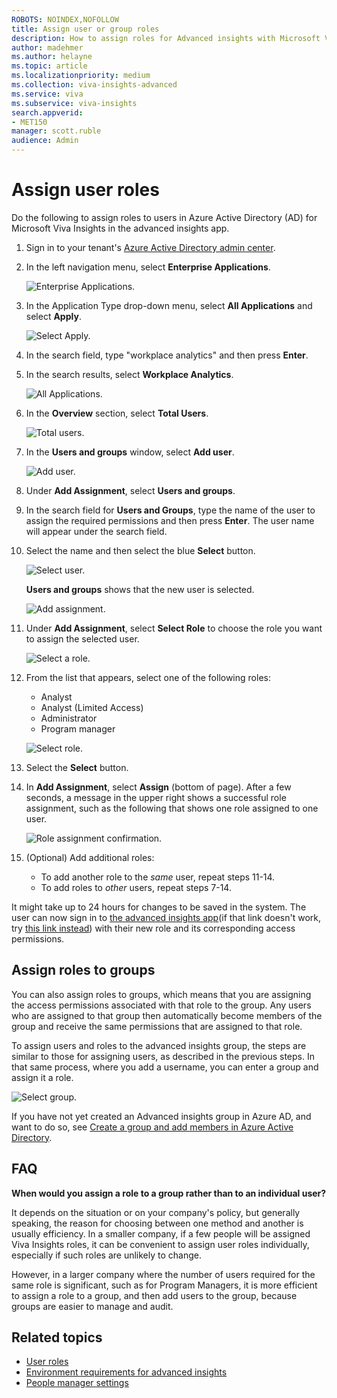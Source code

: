 ```yaml
---
ROBOTS: NOINDEX,NOFOLLOW
title: Assign user or group roles
description: How to assign roles for Advanced insights with Microsoft Viva Insights
author: madehmer
ms.author: helayne
ms.topic: article
ms.localizationpriority: medium 
ms.collection: viva-insights-advanced 
ms.service: viva 
ms.subservice: viva-insights 
search.appverid: 
- MET150 
manager: scott.ruble
audience: Admin
---
```


# Assign user roles

Do the following to assign roles to users in Azure Active Directory (AD) for Microsoft Viva Insights in the advanced insights app.

1. Sign in to your tenant's [Azure Active Directory admin center](https://aad.portal.azure.com).
2. In the left navigation menu, select **Enterprise Applications**.

    ![Enterprise Applications.](../images/WpA/Use/enterprise-applications-1.png)

3. In the Application Type drop-down menu, select **All Applications** and select **Apply**.

    ![Select Apply.](../images/WpA/Use/apply-button_90.png)

4. In the search field, type "workplace analytics" and then press **Enter**.
5. In the search results, select **Workplace Analytics**.

    ![All Applications.](../images/WpA/Use/all-applications-2.png)

6. In the **Overview** section, select **Total Users**.

    ![Total users.](../images/WpA/Use/total-users-3.png)

7. In the **Users and groups** window, select **Add user**.

   ![Add user.](../images/WpA/Use/add-user-4.png)

8. Under **Add Assignment**, select **Users and groups**.
9. In the search field for **Users and Groups**, type the name of the user to assign the required permissions and then press **Enter**. The user name will appear under the search field.
10. Select the name and then select the blue **Select** button.

      ![Select user.](../images/WpA/Use/select-user-5.png)

    **Users and groups** shows that the new user is selected.

       ![Add assignment.](../images/WpA/Use/user-selected-6.png)

11. Under **Add Assignment**, select **Select Role** to choose the role you want to assign the selected user.

      ![Select a role.](../images/WpA/Use/select-role-7.png)

12. From the list that appears, select one of the following roles:

    * Analyst
    * Analyst (Limited Access)
    * Administrator
    * Program manager

    ![Select role.](../images/WpA/Use/select-role-8.png)

13. Select the **Select** button.
14. In **Add Assignment**, select **Assign** (bottom of page). After a few seconds, a message in the upper right shows a successful role assignment, such as the following that shows one role assigned to one user.

     ![Role assignment confirmation.](../images/WpA/Use/new-role-assigned-10.png)

15. (Optional) Add additional roles:

    * To add another role to the _same_ user, repeat steps 11-14.
    * To add roles to _other_ users, repeat steps 7-14.

It might take up to 24 hours for changes to be saved in the system. The user can now sign in to [the advanced insights app](https://workplaceanalytics.office.com)(if that link doesn't work, try [this link instead](https://workplaceanalytics-eu.office.com/)) with their new role and its corresponding access permissions.

## Assign roles to groups

You can also assign roles to groups, which means that you are assigning the access permissions associated with that role to the group. Any users who are assigned to that group then automatically become members of the group and receive the same permissions that are assigned to that role.

To assign users and roles to the advanced insights group, the steps are similar to those for assigning users, as described in the previous steps. In that same process, where you add a username, you can enter a group and assign it a role.

   ![Select group.](../images/WpA/Use/select-group-b.png)

If you have not yet created an Advanced insights group in Azure AD, and want to do so, see [Create a group and add members in Azure Active Directory](/azure/active-directory/fundamentals/active-directory-groups-create-azure-portal).

## FAQ

**When would you assign a role to a group rather than to an individual user?**

It depends on the situation or on your company's policy, but generally speaking, the reason for choosing between one method and another is usually efficiency. In a smaller company, if a few people will be assigned Viva Insights roles, it can be convenient to assign user roles individually, especially if such roles are unlikely to change.

However, in a larger company where the number of users required for the same role is significant, such as for Program Managers, it is more efficient to assign a role to a group, and then add users to the group, because groups are easier to manage and audit.

## Related topics

* [User roles](/viva/insights/use/user-roles?toc=/viva/insights/use/toc.json&bc=/viva/insights/breadcrumb/toc.json)
* [Environment requirements for advanced insights](/viva/insights/setup/environment-requirements?toc=/viva/insights/use/toc.json&bc=/viva/insights/breadcrumb/toc.json)
* [People manager settings](/viva/insights/use/manager-settings?toc=/viva/insights/use/toc.json&bc=/viva/insights/breadcrumb/toc.json)
